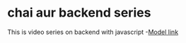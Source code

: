 # chai aur backend series 

This is video series on backend with javascript
-[Model link](https://app.eraser.io/workspace/YtPqZ1VogxGy1jzIDkzj)

